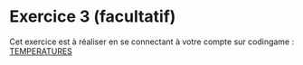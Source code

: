 # Exercice 3 (facultatif)

Cet exercice est à réaliser en se connectant à votre compte sur codingame : [TEMPERATURES](https://www.codingame.com/training/easy/temperatures)

